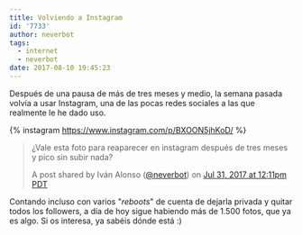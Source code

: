 ```yaml
---
title: Volviendo a Instagram
id: '7733'
author: neverbot
tags:
  - internet
  - neverbot
date: 2017-08-10 19:45:23
---
```


Después de una pausa de más de tres meses y medio, la semana pasada volvía a usar Instagram, una de las pocas redes sociales a las que realmente le he dado uso.

{% instagram <https://www.instagram.com/p/BXOON5jhKoD/> %}

> ¿Vale esta foto para reaparecer en instagram después de tres meses y pico sin subir nada?
>
> A post shared by Iván Alonso ([@neverbot](https://instagram.com/neverbot)) on [Jul 31, 2017 at 12:11pm PDT](https://www.instagram.com/p/BXOON5jhKoD/)

Contando incluso con varios "_reboots_" de cuenta de dejarla privada y quitar todos los followers, a día de hoy sigue habiendo más de 1.500 fotos, que ya es algo. Si os interesa, ya sabéis dónde está :)
